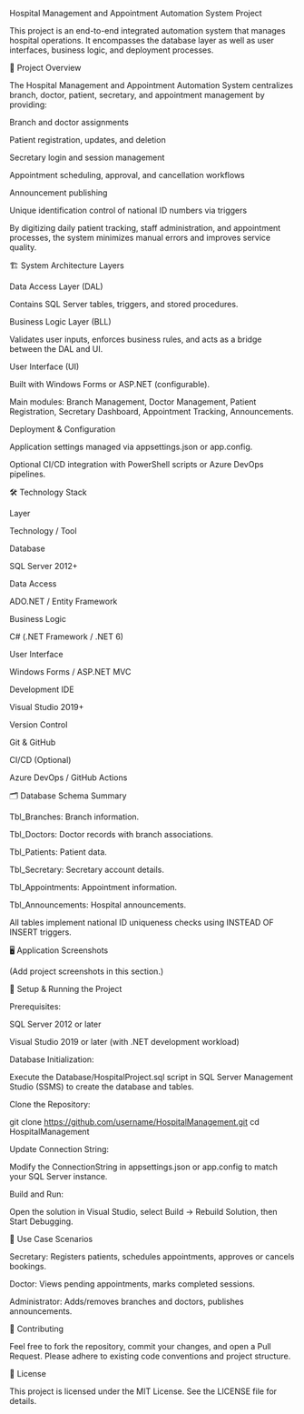 Hospital Management and Appointment Automation System Project

This project is an end-to-end integrated automation system that manages hospital operations. It encompasses the database layer as well as user interfaces, business logic, and deployment processes.

📌 Project Overview

The Hospital Management and Appointment Automation System centralizes branch, doctor, patient, secretary, and appointment management by providing:

Branch and doctor assignments

Patient registration, updates, and deletion

Secretary login and session management

Appointment scheduling, approval, and cancellation workflows

Announcement publishing

Unique identification control of national ID numbers via triggers

By digitizing daily patient tracking, staff administration, and appointment processes, the system minimizes manual errors and improves service quality.

🏗 System Architecture Layers

Data Access Layer (DAL)

Contains SQL Server tables, triggers, and stored procedures.

Business Logic Layer (BLL)

Validates user inputs, enforces business rules, and acts as a bridge between the DAL and UI.

User Interface (UI)

Built with Windows Forms or ASP.NET (configurable).

Main modules: Branch Management, Doctor Management, Patient Registration, Secretary Dashboard, Appointment Tracking, Announcements.

Deployment & Configuration

Application settings managed via appsettings.json or app.config.

Optional CI/CD integration with PowerShell scripts or Azure DevOps pipelines.

🛠 Technology Stack

Layer

Technology / Tool

Database

SQL Server 2012+

Data Access

ADO.NET / Entity Framework

Business Logic

C# (.NET Framework / .NET 6)

User Interface

Windows Forms / ASP.NET MVC

Development IDE

Visual Studio 2019+

Version Control

Git & GitHub

CI/CD (Optional)

Azure DevOps / GitHub Actions

🗂 Database Schema Summary

Tbl_Branches: Branch information.

Tbl_Doctors: Doctor records with branch associations.

Tbl_Patients: Patient data.

Tbl_Secretary: Secretary account details.

Tbl_Appointments: Appointment information.

Tbl_Announcements: Hospital announcements.

All tables implement national ID uniqueness checks using INSTEAD OF INSERT triggers.

🖥 Application Screenshots

(Add project screenshots in this section.)

🚀 Setup & Running the Project

Prerequisites:

SQL Server 2012 or later

Visual Studio 2019 or later (with .NET development workload)

Database Initialization:

Execute the Database/HospitalProject.sql script in SQL Server Management Studio (SSMS) to create the database and tables.

Clone the Repository:

git clone https://github.com/username/HospitalManagement.git
cd HospitalManagement

Update Connection String:

Modify the ConnectionString in appsettings.json or app.config to match your SQL Server instance.

Build and Run:

Open the solution in Visual Studio, select Build → Rebuild Solution, then Start Debugging.

🎯 Use Case Scenarios

Secretary: Registers patients, schedules appointments, approves or cancels bookings.

Doctor: Views pending appointments, marks completed sessions.

Administrator: Adds/removes branches and doctors, publishes announcements.

🤝 Contributing

Feel free to fork the repository, commit your changes, and open a Pull Request. Please adhere to existing code conventions and project structure.

📄 License

This project is licensed under the MIT License. See the LICENSE file for details.
